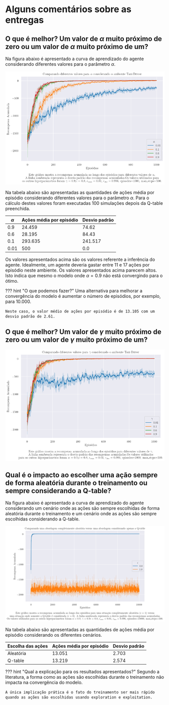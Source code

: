 # Alguns comentários sobre as entregas

## O que é melhor? Um valor de $\alpha$ muito próximo de zero ou um valor de $\alpha$ muito próximo de um?

Na figura abaixo é apresentado a curva de aprendizado do agente considerando diferentes valores para o parâmetro $\alpha$. 

![alt text](img/alpha.png)

Na tabela abaixo são apresentadas as quantidades de ações média por episódio considerando diferentes valores para o parâmetro $\alpha$. Para o cálculo destes valores foram executadas 100 simulações depois da Q-table preenchida. 

| $\alpha$ | Ações média por episódio | Desvio padrão |
|----------|---------------------------|---------------|
| 0.9 | 24.459 | 74.62 |
| 0.6 | 28.195 | 84.43 |
| 0.1 | 293.635 | 241.517 | 
| 0.01 | 500 | 0.0 | 

Os valores apresentados acima são os valores referente a inferência do agente. Idealmente, um agente deveria gastar entre 11 e 17 ações por episódio neste ambiente. Os valores apresentados acima parecem altos. Isto indica que mesmo o modelo onde $\alpha = 0.9$ não está convergindo para o ótimo.

??? hint "O que podemos fazer?"
    Uma alternativa para melhorar a convergência do modelo é aumentar o número de episódios, por exemplo, para 10.000. 

    Neste caso, o valor médio de ações por episódio é de 13.105 com um desvio padrão de 2.61.


## O que é melhor? Um valor de $\gamma$ muito próximo de zero ou um valor de $\gamma$ muito próximo de um?

![alt text](img/gamma.png)

## Qual é o impacto ao escolher uma ação sempre de forma aleatória durante o treinamento ou sempre considerando a Q-table? 

Na figura abaixo é apresentado a curva de aprendizado do agente considerando um cenário onde as ações são sempre escolhidas de forma aleatória durante o treinamento e um cenário onde as ações são sempre escolhidas considerando a Q-table.

![alt text](img/aleatorio.png)

Na tabela abaixo são apresentadas as quantidades de ações média por episódio considerando os diferentes cenários. 

| Escolha das ações | Ações média por episódio | Desvio padrão |
|----------|---------------------------|---------------|
| Aleatória | 13.051 | 2.703 |
| Q-table | 13.219 | 2.574 |

??? hint "Qual a explicação para os resultados apresentados?"
    Segundo a literatura, a forma como as ações são escolhidas durante o treinamento não impacta na convergência do modelo.

    A única implicação prática é o fato do treinamento ser mais rápido quando as ações são escolhidas usando exploration e exploitation.